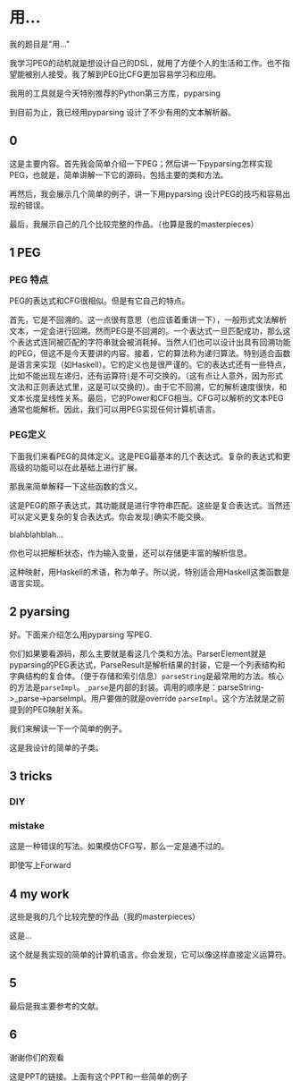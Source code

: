 # 用...

我的题目是"用..."



我学习PEG的动机就是想设计自己的DSL，就用了方便个人的生活和工作。也不指望能被别人接受。我了解到PEG比CFG更加容易学习和应用。

我用的工具就是今天特别推荐的Python第三方库，pyparsing

到目前为止，我已经用pyparsing 设计了不少有用的文本解析器。



## 0

这是主要内容。首先我会简单介绍一下PEG；然后讲一下pyparsing怎样实现PEG，也就是，简单讲解一下它的源码，包括主要的类和方法。

再然后，我会展示几个简单的例子，讲一下用pyparsing 设计PEG的技巧和容易出现的错误。

最后，我展示自己的几个比较完整的作品。（也算是我的masterpieces）

## 1 PEG

### PEG 特点

PEG的表达式和CFG很相似。但是有它自己的特点。

首先，它是不回溯的。这一点很有意思（也应该着重讲一下），一般形式文法解析文本，一定会进行回溯。然而PEG是不回溯的。一个表达式一旦匹配成功，那么这个表达式连同被匹配的字符串就会被消耗掉。当然人们也可以设计出具有回溯功能的PEG，但这不是今天要讲的内容。接着，它的算法称为递归算法。特别适合函数是语言来实现（如Haskell）。它的定义也是很严谨的。它的表达式还有一些特点，比如不能出现左递归，还有运算符`|`是不可交换的。（这有点让人意外，因为形式文法和正则表达式里，这是可以交换的）。由于它不回溯，它的解析速度很快，和文本长度呈线性关系。最后，它的Power和CFG相当。CFG可以解析的文本PEG通常也能解析。因此，我们可以用PEG实现任何计算机语言。



### PEG定义

下面我们来看PEG的具体定义。这是PEG最基本的几个表达式。复杂的表达式和更高级的功能可以在此基础上进行扩展。

那我来简单解释一下这些函数的含义。



这是PEG的原子表达式，其功能就是进行字符串匹配。这些是复合表达式。当然还可以定义更复杂的复合表达式。你会发现`|`确实不能交换。

blahblahblah...



你也可以把解析状态，作为输入变量，还可以存储更丰富的解析信息。

这种映射，用Haskell的术语，称为单子。所以说，特别适合用Haskell这类函数是语言实现。

## 2 pyarsing

好。下面来介绍怎么用pyparsing 写PEG.

你们如果要看源码，那么主要就是看这几个类和方法。ParserElement就是pyparsing的PEG表达式，ParseResult是解析结果的封装，它是一个列表结构和字典结构的复合体。（便于存储和索引信息）`parseString`是最常用的方法。核心的方法是`parseImpl`。`_parse`是内部的封装。调用的顺序是：parseString->_parse->parseImpl。用户要做的就是override `parseImpl`。这个方法就是之前提到的PEG映射关系。



我们来解读一下一个简单的例子。



这是我设计的简单的子类。

## 3 tricks

### DIY



### mistake

这是一种错误的写法。如果模仿CFG写，那么一定是通不过的。

即使写上Forward



## 4 my work

这些是我的几个比较完整的作品（我的masterpieces）

这是...



这个就是我实现的简单的计算机语言。你会发现，它可以像这样直接定义运算符。



## 5

最后是我主要参考的文献。



## 6

谢谢你们的观看



这是PPT的链接。上面有这个PPT和一些简单的例子